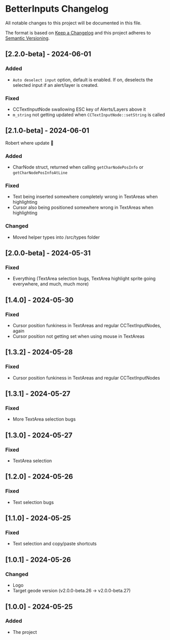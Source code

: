# BetterInputs Changelog

All notable changes to this project will be documented in this file.

The format is based on [Keep a Changelog](http://keepachangelog.com/)
and this project adheres to [Semantic Versioning](http://semver.org/).

## [2.2.0-beta] - 2024-06-01

### Added

- `Auto deselect input` option, default is enabled. If on, deselects the selected input if an alert/layer is created.

### Fixed

- CCTextInputNode swallowing ESC key of Alerts/Layers above it
- `m_string` not getting updated when `CCTextInputNode::setString` is called

## [2.1.0-beta] - 2024-06-01

Robert where update 👀

### Added

- CharNode struct, returned when calling `getCharNodePosInfo` or `getCharNodePosInfoAtLine`

### Fixed

- Text being inserted somewhere completely wrong in TextAreas when highlighting
- Cursor also being positioned somewhere wrong in TextAreas when highlighting

### Changed

- Moved helper types into /src/types folder

## [2.0.0-beta] - 2024-05-31

### Fixed

- Everything (TextArea selection bugs, TextArea highlight sprite going everywhere, and much, much more)

## [1.4.0] - 2024-05-30

### Fixed

- Cursor position funkiness in TextAreas and regular CCTextInputNodes, again
- Cursor position not getting set when using mouse in TextAreas

## [1.3.2] - 2024-05-28

### Fixed

- Cursor position funkiness in TextAreas and regular CCTextInputNodes

## [1.3.1] - 2024-05-27

### Fixed

- More TextArea selection bugs

## [1.3.0] - 2024-05-27

### Fixed

- TextArea selection

## [1.2.0] - 2024-05-26

### Fixed

- Text selection bugs

## [1.1.0] - 2024-05-25

### Fixed

- Text selection and copy/paste shortcuts

## [1.0.1] - 2024-05-26

### Changed

- Logo
- Target geode version (v2.0.0-beta.26 -> v2.0.0-beta.27)

## [1.0.0] - 2024-05-25

### Added

- The project
